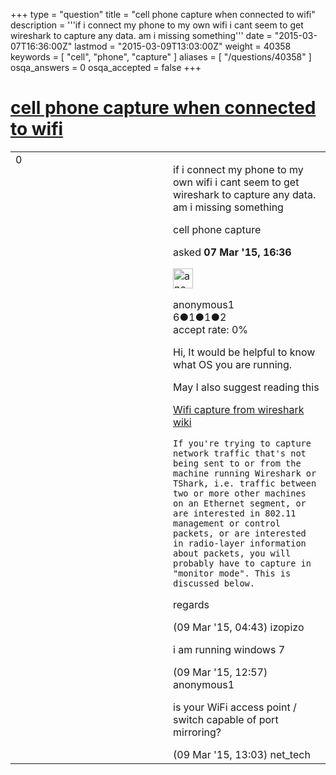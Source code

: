 +++
type = "question"
title = "cell phone capture when connected to wifi"
description = '''if i connect my phone to my own wifi i cant seem to get wireshark to capture any data. am i missing something'''
date = "2015-03-07T16:36:00Z"
lastmod = "2015-03-09T13:03:00Z"
weight = 40358
keywords = [ "cell", "phone", "capture" ]
aliases = [ "/questions/40358" ]
osqa_answers = 0
osqa_accepted = false
+++

<div class="headNormal">

# [cell phone capture when connected to wifi](/questions/40358/cell-phone-capture-when-connected-to-wifi)

</div>

<div id="main-body">

<div id="askform">

<table id="question-table" style="width:100%;"><colgroup><col style="width: 50%" /><col style="width: 50%" /></colgroup><tbody><tr class="odd"><td style="width: 30px; vertical-align: top"><div class="vote-buttons"><span id="post-40358-upvote" class="ajax-command post-vote up" rel="nofollow" title="I like this post (click again to cancel)"> </span><div id="post-40358-score" class="post-score" title="current number of votes">0</div><span id="post-40358-downvote" class="ajax-command post-vote down" rel="nofollow" title="I dont like this post (click again to cancel)"> </span> <span id="favorite-mark" class="ajax-command favorite-mark" rel="nofollow" title="mark/unmark this question as favorite (click again to cancel)"> </span><div id="favorite-count" class="favorite-count"></div></div></td><td><div id="item-right"><div class="question-body"><p>if i connect my phone to my own wifi i cant seem to get wireshark to capture any data. am i missing something</p></div><div id="question-tags" class="tags-container tags"><span class="post-tag tag-link-cell" rel="tag" title="see questions tagged &#39;cell&#39;">cell</span> <span class="post-tag tag-link-phone" rel="tag" title="see questions tagged &#39;phone&#39;">phone</span> <span class="post-tag tag-link-capture" rel="tag" title="see questions tagged &#39;capture&#39;">capture</span></div><div id="question-controls" class="post-controls"></div><div class="post-update-info-container"><div class="post-update-info post-update-info-user"><p>asked <strong>07 Mar '15, 16:36</strong></p><img src="https://secure.gravatar.com/avatar/17f16daadc51318fdfc3ec490593c43a?s=32&amp;d=identicon&amp;r=g" class="gravatar" width="32" height="32" alt="anonymous1&#39;s gravatar image" /><p><span>anonymous1</span><br />
<span class="score" title="6 reputation points">6</span><span title="1 badges"><span class="badge1">●</span><span class="badgecount">1</span></span><span title="1 badges"><span class="silver">●</span><span class="badgecount">1</span></span><span title="2 badges"><span class="bronze">●</span><span class="badgecount">2</span></span><br />
<span class="accept_rate" title="Rate of the user&#39;s accepted answers">accept rate:</span> <span title="anonymous1 has no accepted answers">0%</span></p></div></div><div id="comments-container-40358" class="comments-container"><span id="40380"></span><div id="comment-40380" class="comment"><div id="post-40380-score" class="comment-score"></div><div class="comment-text"><p>Hi, It would be helpful to know what OS you are running.</p><p>May I also suggest reading this</p><p><a href="http://wiki.wireshark.org/CaptureSetup/WLAN">Wifi capture from wireshark wiki</a></p><pre><code>If you&#39;re trying to capture network traffic that&#39;s not being sent to or from the machine running Wireshark or TShark, i.e. traffic between two or more other machines on an Ethernet segment, or are interested in 802.11 management or control packets, or are interested in radio-layer information about packets, you will probably have to capture in &quot;monitor mode&quot;. This is discussed below.</code></pre><p>regards</p></div><div id="comment-40380-info" class="comment-info"><span class="comment-age">(09 Mar '15, 04:43)</span> <span class="comment-user userinfo">izopizo</span></div></div><span id="40398"></span><div id="comment-40398" class="comment"><div id="post-40398-score" class="comment-score"></div><div class="comment-text"><p>i am running windows 7</p></div><div id="comment-40398-info" class="comment-info"><span class="comment-age">(09 Mar '15, 12:57)</span> <span class="comment-user userinfo">anonymous1</span></div></div><span id="40399"></span><div id="comment-40399" class="comment"><div id="post-40399-score" class="comment-score"></div><div class="comment-text"><p>is your WiFi access point / switch capable of port mirroring?</p></div><div id="comment-40399-info" class="comment-info"><span class="comment-age">(09 Mar '15, 13:03)</span> <span class="comment-user userinfo">net_tech</span></div></div></div><div id="comment-tools-40358" class="comment-tools"></div><div class="clear"></div><div id="comment-40358-form-container" class="comment-form-container"></div><div class="clear"></div></div></td></tr></tbody></table>

</div>

</div>

